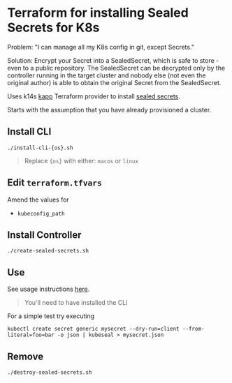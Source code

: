 # Terraform for installing Sealed Secrets for K8s

Problem: "I can manage all my K8s config in git, except Secrets."

Solution: Encrypt your Secret into a SealedSecret, which is safe to store - even to a public repository. The SealedSecret can be decrypted only by the controller running in the target cluster and nobody else (not even the original author) is able to obtain the original Secret from the SealedSecret.

Uses k14s [kapp](https://github.com/k14s/terraform-provider-k14s/blob/master/docs/k14s_kapp.md) Terraform provider to install [sealed secrets](https://github.com/bitnami-labs/sealed-secrets).

Starts with the assumption that you have already provisioned a cluster.

## Install CLI

```
./install-cli-{os}.sh
```
> Replace `{os}` with either: `macos` or `linux`

## Edit `terraform.tfvars`

Amend the values for

* `kubeconfig_path`

## Install Controller

```
./create-sealed-secrets.sh
```

## Use

See usage instructions [here](https://github.com/bitnami-labs/sealed-secrets#usage).
> You'll need to have installed the CLI

For a simple test try executing

```
kubectl create secret generic mysecret --dry-run=client --from-literal=foo=bar -o json | kubeseal > mysecret.json
```

## Remove

```
./destroy-sealed-secrets.sh
```
